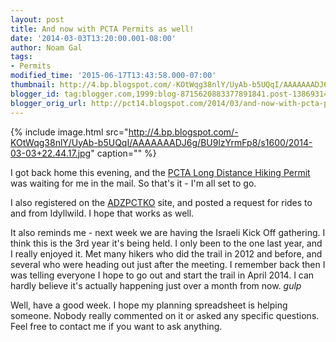 ```yaml
---
layout: post
title: And now with PCTA Permits as well!
date: '2014-03-03T13:20:00.001-08:00'
author: Noam Gal
tags:
- Permits
modified_time: '2015-06-17T13:43:58.000-07:00'
thumbnail: http://4.bp.blogspot.com/-KOtWqg38nlY/UyAb-b5UQqI/AAAAAAADJ6g/BU9lzYrmFp8/s72-c/2014-03-03+22.44.17.jpg
blogger_id: tag:blogger.com,1999:blog-8715620883377891841.post-13869314352986564
blogger_orig_url: http://pct14.blogspot.com/2014/03/and-now-with-pcta-permits-as-well.html
---
```


{% include image.html src="http://4.bp.blogspot.com/-KOtWqg38nlY/UyAb-b5UQqI/AAAAAAADJ6g/BU9lzYrmFp8/s1600/2014-03-03+22.44.17.jpg" caption="" %}

I got back home this evening, and the [PCTA Long Distance Hiking Permit](http://www.pcta.org/discover-the-trail/permits/) was waiting for me in the mail. So that's it - I'm all set to go.

I also registered on the [ADZPCTKO](http://adzpctko.org/reg/default.html) site, and posted a request for rides to and from Idyllwild. I hope that works as well.

It also reminds me - next week we are having the Israeli Kick Off gathering. I think this is the 3rd year it's being held. I only been to the one last year, and I really enjoyed it. Met many hikers who did the trail in 2012 and before, and several who were heading out just after the meeting. I remember back then I was telling everyone I hope to go out and start the trail in April 2014. I can hardly believe it's actually happening just over a month from now. *gulp*

Well, have a good week. I hope my planning spreadsheet is helping someone. Nobody really commented on it or asked any specific questions. Feel free to contact me if you want to ask anything.

